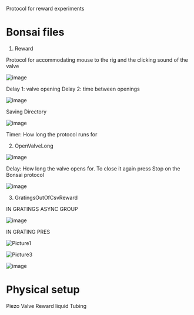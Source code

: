 Protocol for reward experiments

# Bonsai files

1. Reward

Protocol for accommodating mouse to the rig and the clicking sound of the valve

![image](https://user-images.githubusercontent.com/82219339/184322305-86901b12-83dc-440f-9508-800b7c3abea8.png)

Delay 1: valve opening 
Delay 2: time between openings

![image](https://user-images.githubusercontent.com/82219339/184322392-53e79e40-2abe-49dd-9f08-33fa6f2bc757.png)

Saving Directory

![image](https://user-images.githubusercontent.com/82219339/184322443-f4e308b1-a17d-46e4-90a5-7a168b073fe8.png)

Timer: How long the protocol runs for 

2. OpenValveLong

![image](https://user-images.githubusercontent.com/82219339/184322531-4433e060-3d79-4449-82be-1479399d4c68.png)

Delay: How long the valve opens for. To close it again press Stop on the Bonsai protocol

![image](https://user-images.githubusercontent.com/82219339/184324203-a314850c-7ef2-4fec-9904-b62d53c2643f.png)

3. GratingsOutOfCsvReward

IN GRATINGS ASYNC GROUP

![image](https://user-images.githubusercontent.com/82219339/184323975-fc54e65d-bf45-4b0e-b626-c7cd901aa4ea.png)


IN GRATING PRES

![Picture1](https://user-images.githubusercontent.com/82219339/184323328-f0e48fad-7cfa-4ceb-9bce-f5fe465386aa.png)


![Picture3](https://user-images.githubusercontent.com/82219339/184323758-60288fc2-bd05-4090-a7dc-314d1dbe5d31.png)

![image](https://user-images.githubusercontent.com/82219339/184323901-0d4512d6-a0ad-4670-80e6-8ecab456f6c6.png)

# Physical setup

Piezo 
Valve 
Reward liquid
Tubing


